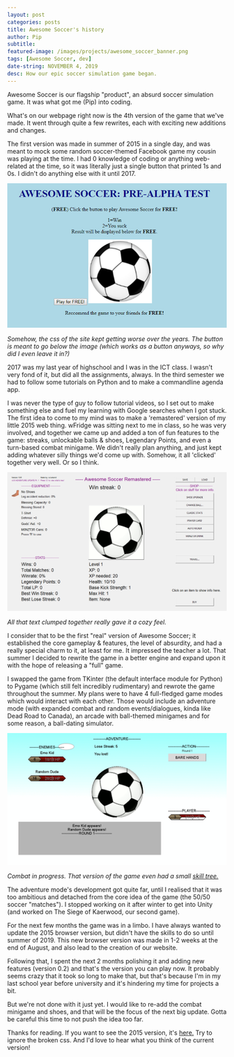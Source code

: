 ```yaml
---
layout: post
categories: posts
title: Awesome Soccer's history
author: Pip
subtitle:
featured-image: /images/projects/awesome_soccer_banner.png
tags: [Awesome Soccer, dev]
date-string: NOVEMBER 4, 2019
desc: How our epic soccer simulation game began.
---
```


Awesome Soccer is our flagship "product", an absurd soccer simulation game. It was what got me (Pip) into coding.

What's on our webpage right now is the 4th version of the game that we've made. It went through quite a few rewrites, each with exciting new additions and changes.

The first version was made in summer of 2015 in a single day, and was meant to mock some random soccer-themed Facebook game my cousin was playing at the time. I had 0 knowledge of coding or anything web-related at the time, so it was literally just a single button that printed 1s and 0s. I didn't do anything else with it until 2017.

![](/images/posts/awesome-soccer-origins/2015.PNG)
<p class="centered-text"><i>Somehow, the css of the site kept getting worse over the years. The button is meant to go below the image (which works as a button anyways, so why did I even leave it in?)</i></p>

2017 was my last year of highschool and I was in the ICT class. I wasn't very fond of it, but did all the assignments, always. In the third semester we had to follow some tutorials on Python and to make a commandline agenda app.

I was never the type of guy to follow tutorial videos, so I set out to make something else and fuel my learning with Google searches when I got stuck. The first idea to come to my mind was to make a 'remastered' version of my little 2015 web thing. wFridge was sitting next to me in class, so he was very involved, and together we came up and added a ton of fun features to the game: streaks, unlockable balls & shoes, Legendary Points, and even a turn-based combat minigame. We didn't really plan anything, and just kept adding whatever silly things we'd come up with. Somehow, it all 'clicked' together very well. Or so I think.

![](/images/posts/awesome-soccer-origins/asr.PNG)
<p class="centered-text"><i>All that text clumped together really gave it a cozy feel.</i></p>

I consider that to be the first "real" version of Awesome Soccer; it established the core gameplay & features, the level of absurdity, and had a really special charm to it, at least for me. It impressed the teacher a lot. That summer I decided to rewrite the game in a better engine and expand upon it with the hope of releasing a "full" game.

I swapped the game from TKinter (the default interface module for Python) to Pygame (which still felt incredibly rudimentary) and rewrote the game throughout the summer. My plans were to have 4 full-fledged game modes which would interact with each other. Those would include an adventure mode (with expanded combat and random events/dialogues, kinda like Dead Road to Canada), an arcade with ball-themed minigames and for some reason, a ball-dating simulator.

![](/images/posts/awesome-soccer-origins/turn-based-combat.PNG)
<p class="centered-text"><i>Combat in progress. That version of the game even had a small <a href="/images/posts/awesome-soccer-origins/skill-tree.png">skill tree.</a></i></p>

The adventure mode's development got quite far, until I realised that it was too ambitious and detached from the core idea of the game (the 50/50 soccer "matches"). I stopped working on it after winter to get into Unity (and worked on The Siege of Kaerwood, our second game).

For the next few months the game was in a limbo. I have always wanted to update the 2015 browser version, but didn't have the skills to do so until summer of 2019. This new browser version was made in 1-2 weeks at the end of August, and also lead to the creation of our website.

Following that, I spent the next 2 months polishing it and adding new features (version 0.2) and that's the version you can play now. It probably seems crazy that it took so long to make that, but that's because I'm in my last school year before university and it's hindering my time for projects a bit.

But we're not done with it just yet. I would like to re-add the combat minigame and shoes, and that will be the focus of the next big update. Gotta be careful this time to not push the idea too far.

Thanks for reading. If you want to see the 2015 version, it's [here.](http://lekamil.weebly.com/soccer.html) Try to ignore the broken css. And I'd love to hear what you think of the current version!
